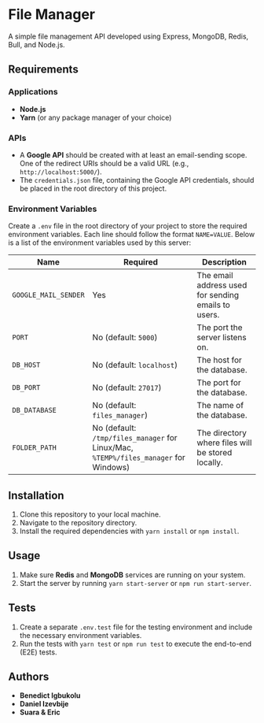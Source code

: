 # File Manager

A simple file management API developed using Express, MongoDB, Redis, Bull, and Node.js.

## Requirements

### Applications

- **Node.js** 
- **Yarn** (or any package manager of your choice)

### APIs

- A **Google API** should be created with at least an email-sending scope. One of the redirect URIs should be a valid URL (e.g., `http://localhost:5000/`).
- The `credentials.json` file, containing the Google API credentials, should be placed in the root directory of this project.

### Environment Variables

Create a `.env` file in the root directory of your project to store the required environment variables. Each line should follow the format `NAME=VALUE`. Below is a list of the environment variables used by this server:

| Name              | Required | Description |
|-------------------|----------|-------------|
| `GOOGLE_MAIL_SENDER` | Yes      | The email address used for sending emails to users. |
| `PORT`               | No (default: `5000`) | The port the server listens on. |
| `DB_HOST`            | No (default: `localhost`) | The host for the database. |
| `DB_PORT`            | No (default: `27017`) | The port for the database. |
| `DB_DATABASE`        | No (default: `files_manager`) | The name of the database. |
| `FOLDER_PATH`        | No (default: `/tmp/files_manager` for Linux/Mac, `%TEMP%/files_manager` for Windows) | The directory where files will be stored locally. |

## Installation

1. Clone this repository to your local machine.
2. Navigate to the repository directory.
3. Install the required dependencies with `yarn install` or `npm install`.

## Usage

1. Make sure **Redis** and **MongoDB** services are running on your system.
2. Start the server by running `yarn start-server` or `npm run start-server`.

## Tests

1. Create a separate `.env.test` file for the testing environment and include the necessary environment variables.
2. Run the tests with `yarn test` or `npm run test` to execute the end-to-end (E2E) tests.

## Authors

- **Benedict Igbukolu**
- **Daniel Izevbije**
- **Suara & Eric**
